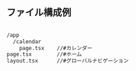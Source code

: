 ## ファイル構成例

```bash

/app
  /calendar
    page.tsx    //#カレンダー
page.tsx        //#ホーム
layout.tsx      //#グローバルナビゲーション
```
